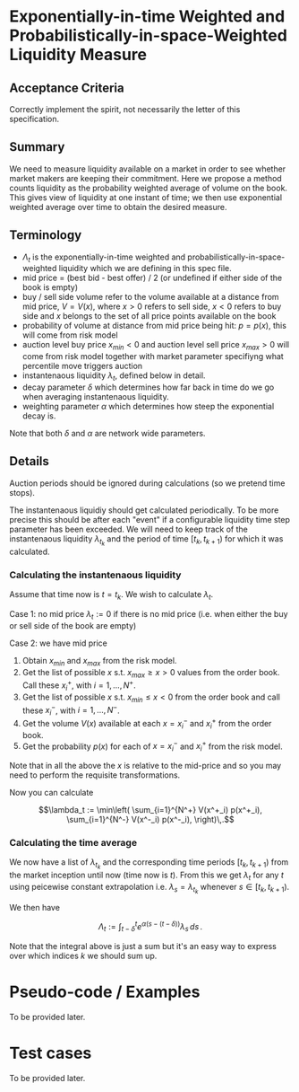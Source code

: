 # Exponentially-in-time Weighted and Probabilistically-in-space-Weighted Liquidity Measure

## Acceptance Criteria
Correctly implement the spirit, not necessarily the letter of this specification.

## Summary
We need to measure liquidity available on a market in order to see whether market makers are keeping 
their commitment. 
Here we propose a method counts liquidity as the probability weighted average of volume on the book. 
This gives view of liquidity at one instant of time; we then use exponential weighted average over time to obtain the desired measure.

## Terminology
- $\Lambda_t$ is the exponentially-in-time weighted and probabilistically-in-space-weighted liquidity which we are defining in this spec file.
- mid price = (best bid - best offer) / 2 (or undefined if either side of the book is empty)
- buy / sell side volume refer to the volume available at a distance from mid price, $`V = V(x)`$, where $`x > 0`$ refers to sell side, $`x < 0`$ refers to buy side and $`x`$ belongs to the set of all price points available on the book
- probability of volume at distance from mid price being hit: $`p = p(x)`$, this will come from risk model
- auction level buy price $`x_{min} < 0`$ and auction level sell price $`x_{max} > 0`$ will come from risk model together with market parameter specifiyng what percentile move triggers auction  
- instantenaous liquidity $`\lambda_t`$, defined below in detail.
- decay parameter $`\delta`$ which determines how far back in time do we go when averaging instantenaous liquidity.
- weighting parameter $`\alpha`$ which determines how steep the exponential decay is.

Note that both $`\delta`$ and $`\alpha`$  are network wide parameters.

## Details
Auction periods should be ignored during calculations (so we pretend time stops).

The instantenaous liquidiy should get calculated periodically.
To be more precise this should be after each "event" if a configurable liquidity time step parameter has been exceeded. 
We will need to keep track of the instantenaous liquidity $`\lambda_{t_k}`$ and the period of time $`[t_k,t_{k+1})`$ for which it was calculated.

### Calculating the instantenaous liquidity

Assume that time now is $`t = t_k`$. We wish to calculate $`\lambda_t`$.

Case 1: no mid price
$`\lambda_t := 0`$ if there is no mid price (i.e. when either the buy or sell side of the book are empty)

Case 2: we have mid price
1. Obtain $`x_{min}`$ and $`x_{max}`$ from the risk model. 
1. Get the list of possible $`x`$ s.t. $`x_{max} \geq x > 0`$ values from the order book. Call these $`x^+_i`$, with $`i = 1,\ldots,N^+`$. 
1. Get the list of possible $`x`$ s.t. $`x_{min} \leq x < 0`$ from the order book and call these $`x^-_i`$, with $`i = 1, \ldots , N^-`$. 
1. Get the volume $`V(x)`$ available at each $`x = x^-_i`$ and $`x^+_i`$ from the order book.
1. Get the probability $`p(x)`$ for each of $`x = x^-_i`$ and $`x^+_i`$ from the risk model. 

Note that in all the above the $`x`$ is relative to the mid-price and so you may need to perform the requisite transformations.

Now you can calculate 
```math
\lambda_t := 
\min\left(
    \sum_{i=1}^{N^+} V(x^+_i) p(x^+_i), 
    \sum_{i=1}^{N^-} V(x^-_i) p(x^-_i), 
\right)\,.
```

### Calculating the time average

We now have a list of $`\lambda_{t_k}`$ and the corresponding time periods $`[t_k,t_{k+1})`$ from the market inception until now (time now is $`t`$). 
From this we get $`\lambda_t`$ for any $`t`$ using peicewise constant extrapolation i.e. $`\lambda_s = \lambda_{t_k}`$ whenever $`s \in [t_k, t_{k+1})`$.

We then have 
```math
\Lambda_t := \int_{t-\delta}^t e^{\alpha (s - (t-\delta))} \lambda_s \,ds\,.
```
Note that the integral above is just a sum but it's an easy way to express over which indices $`k`$ we should sum up.


# Pseudo-code / Examples

To be provided later.

# Test cases

To be provided later.
